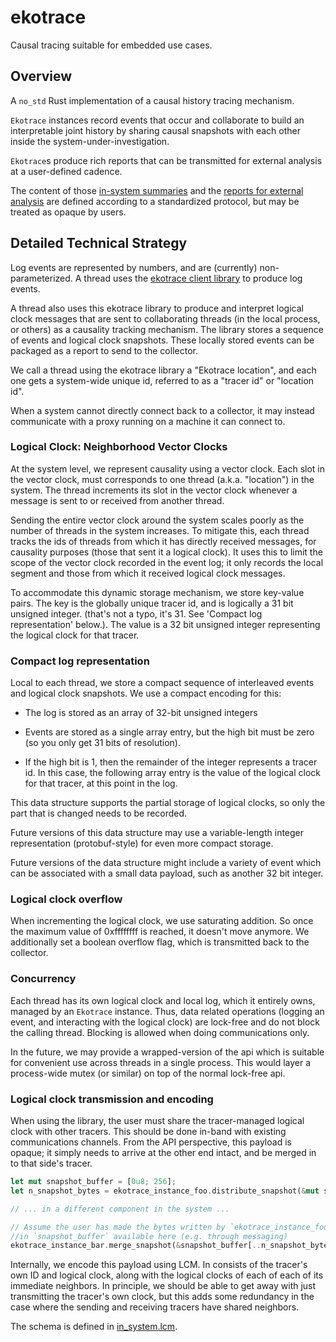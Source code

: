 # ekotrace

Causal tracing suitable for embedded use cases.

## Overview

A `no_std` Rust implementation of a causal history tracing
mechanism.

`Ekotrace` instances record events that occur and collaborate
to build an interpretable joint history by sharing causal snapshots
with each other inside the system-under-investigation.

`Ekotrace`s produce rich reports that can be transmitted
for external analysis at a user-defined cadence.

The content of those [in-system summaries](../schemas/in_system.lcm)
and the [reports for external analysis](../schemas/log_reporting.lcm)
are defined according to a standardized protocol, but may be treated
as opaque by users.

## Detailed Technical Strategy

Log events are represented by numbers, and are (currently) non-parameterized.
A thread uses the [ekotrace client library](.) to produce log events.

A thread also uses this ekotrace library to produce and interpret logical clock messages
that are sent to collaborating threads (in the local process, or others) as a
causality tracking mechanism. The library stores a sequence of events and logical
clock snapshots. These locally stored events can be packaged as a report to send
to the collector.

We call a thread using the ekotrace library a "Ekotrace location", and each one gets a
system-wide unique id, referred to as a "tracer id" or "location id".

When a system cannot directly connect back to a collector, it may instead
communicate with a proxy running on a machine it can connect to.

### Logical Clock: Neighborhood Vector Clocks

At the system level, we represent causality using a vector clock. Each slot in the
vector clock, must corresponds to one thread (a.k.a. "location") in the system.
The thread increments its slot in the vector clock whenever a message is sent to or
received from another thread.

Sending the entire vector clock around the system scales poorly as the number of
threads in the system increases. To mitigate this, each thread tracks the ids of
threads from which it has directly received messages, for causality purposes (those
that sent it a logical clock). It uses this to limit the scope of the vector
clock recorded in the event log; it only records the local segment and those
from which it received logical clock messages.

To accommodate this dynamic storage mechanism, we store key-value pairs. The key
is the globally unique tracer id, and is logically a 31 bit unsigned integer.
(that's not a typo, it's 31. See 'Compact log representation' below.). The value
is a 32 bit unsigned integer representing the logical clock for that tracer.

### Compact log representation
Local to each thread, we store a compact sequence of interleaved events and
logical clock snapshots. We use a compact encoding for this:

- The log is stored as an array of 32-bit unsigned integers

- Events are stored as a single array entry, but the high bit must be zero (so
  you only get 31 bits of resolution).

- If the high bit is 1, then the remainder of the integer represents a tracer
  id. In this case, the following array entry is the value of the logical clock
  for that tracer, at this point in the log.

This data structure supports the partial storage of logical clocks, so only the
part that is changed needs to be recorded.

Future versions of this data structure may use a variable-length integer
representation (protobuf-style) for even more compact storage.

Future versions of the data structure might include a variety of
event which can be associated with a small data payload, such as
another 32 bit integer.

### Logical clock overflow
When incrementing the logical clock, we use saturating addition. So once the
maximum value of 0xffffffff is reached, it doesn't move anymore. We additionally
set a boolean overflow flag, which is transmitted back to the collector.

### Concurrency

Each thread has its own logical clock and local log, which it entirely owns,
managed by an `Ekotrace` instance.
Thus, data related operations (logging an event, and interacting with the
logical clock) are lock-free and do not block the calling thread. Blocking is
allowed when doing communications only.

In the future, we may provide a wrapped-version of the api which is suitable
for convenient use across threads in a single process. This would layer a
process-wide mutex (or similar) on top of the normal lock-free api.

### Logical clock transmission and encoding

When using the library, the user must share the tracer-managed logical clock
with other tracers. This should be done in-band with existing communications
channels. From the API perspective, this payload is opaque; it simply needs to
arrive at the other end intact, and be merged in to that side's tracer.

```rust
let mut snapshot_buffer = [0u8; 256];
let n_snapshot_bytes = ekotrace_instance_foo.distribute_snapshot(&mut snapshot_buffer).unwrap();

// ... in a different component in the system ...

// Assume the user has made the bytes written by `ekotrace_instance_foo`
//in `snapshot_buffer` available here (e.g. through messaging)
ekotrace_instance_bar.merge_snapshot(&snapshot_buffer[..n_snapshot_bytes]).unwrap();
```

Internally, we encode this payload using LCM. In consists of the tracer's own ID
and logical clock, along with the logical clocks of each of each of its
immediate neighbors. In principle, we should be able to get away with just
transmitting the tracer's own clock, but this adds some redundancy in the case
where the sending and receiving tracers have shared neighbors.

The schema is defined in [in_system.lcm](../schemas/in_system.lcm).

